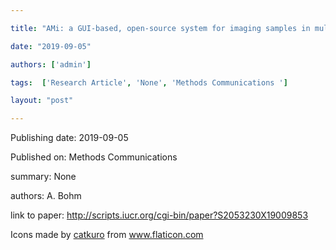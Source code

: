 ---
title: "AMi: a GUI-based, open-source system for imaging samples in multi-well plates"
date: "2019-09-05"
authors: ['admin']
tags:  ['Research Article', 'None', 'Methods Communications ']
layout: "post"
---
Publishing date: 2019-09-05

Published on: Methods Communications 

summary: None

authors: A. Bohm

link to paper: http://scripts.iucr.org/cgi-bin/paper?S2053230X19009853

Icons made by <a href="https://www.flaticon.com/free-icon/bookshelves_3576884" title="catkuro">catkuro</a> from <a href="https://www.flaticon.com/" title="Flaticon"> www.flaticon.com</a>